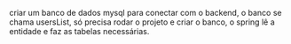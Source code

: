 criar um banco de dados mysql para conectar com o backend, o banco se chama usersList, só precisa rodar o projeto e criar o banco, o spring lê a entidade e faz as tabelas necessárias.
